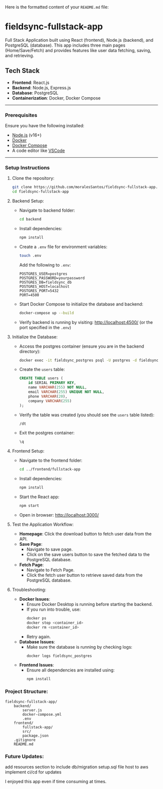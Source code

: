 Here is the formatted content of your `README.md` file: 

# fieldsync-fullstack-app

Full Stack Application built using React (frontend), Node.js (backend), and PostgreSQL (database). This app includes three main pages (Home/Save/Fetch) and provides features like user data fetching, saving, and retrieving.

## **Tech Stack**
- **Frontend**: React.js
- **Backend**: Node.js, Express.js
- **Database**: PostgreSQL
- **Containerization**: Docker, Docker Compose

---

### Prerequisites
Ensure you have the following installed:
- [Node.js](https://nodejs.org/) (v16+)
- [Docker](https://www.docker.com/)
- [Docker Compose](https://docs.docker.com/compose/)
- A code editor like [VSCode](https://code.visualstudio.com/)

---

### Setup Instructions

1. Clone the repository:
   ```sh
   git clone https://github.com/moralesSantos/fieldsync-fullstack-app.git
   cd fieldsync-fullstack-app
   ```

2. Backend Setup:
    - Navigate to backend folder:
      ```sh
      cd backend
      ```
    - Install dependencies:
      ```sh
      npm install
      ```
    - Create a `.env` file for environment variables:
      ```sh
      touch .env
      ```
      Add the following to `.env`:
      ```env
      POSTGRES_USER=postgres
      POSTGRES_PASSWORD=yourpassword
      POSTGRES_DB=fieldsync_db
      POSTGRES_HOST=localhost
      POSTGRES_PORT=5432
      PORT=4500
      ```
    - Start Docker Compose to initialize the database and backend:
      ```sh
      docker-compose up --build
      ```
    - Verify backend is running by visiting:
      [http://localhost:4500/](http://localhost:4500/) (or the port specified in the `.env`)

3. Initialize the Database:
    - Access the postgres container (ensure you are in the backend directory):
      ```sh
      docker exec -it fieldsync_postgres psql -U postgres -d fieldsync_db
      ```
    - Create the `users` table:
      ```sql
      CREATE TABLE users (
          id SERIAL PRIMARY KEY,
          name VARCHAR(255) NOT NULL,
          email VARCHAR(255) UNIQUE NOT NULL,
          phone VARCHAR(20),
          company VARCHAR(255)
      );
      ```
    - Verify the table was created (you should see the `users` table listed):
      ```sh
      /dt
      ```
    - Exit the postgres container:
      ```sh
      \q
      ```

4. Frontend Setup:
    - Navigate to the frontend folder:
      ```sh
      cd ../frontend/fullstack-app
      ```
    - Install dependencies:
      ```sh
      npm install
      ```
    - Start the React app:
      ```sh
      npm start
      ```
    - Open in browser:
      [http://localhost:3000/](http://localhost:3000/)

5. Test the Application Workflow:
    - **Homepage**: Click the download button to fetch user data from the API.
    - **Save Page**:
      - Navigate to save page.
      - Click on the save users button to save the fetched data to the PostgreSQL database.
    - **Fetch Page**:
      - Navigate to Fetch Page.
      - Click the fetch user button to retrieve saved data from the PostgreSQL database.

6. Troubleshooting:
    - **Docker Issues**:
      - Ensure Docker Desktop is running before starting the backend.
      - If you run into trouble, use:
        ```sh
        docker ps
        docker stop <container_id>
        docker rm <container_id>
        ```
      - Retry again.
    - **Database Issues**:
      - Make sure the database is running by checking logs:
        ```sh
        docker logs fieldsync_postgres
        ```
    - **Frontend Issues**:
      - Ensure all dependencies are installed using:
        ```sh
        npm install
        ```

### Project Structure:
```
fieldsync-fullstack-app/
    backend/
        server.js 
        docker-compose.yml 
        .env 
    frontend/
        fullstack-app/
        src/
        package.json
    .gitignore
    README.md 
```

### Future Updates:
   add resources section to include db/migration setup.sql file
   host to aws 
   implement ci/cd for updates

I enjoyed this app even if time consuming at times. 
   

